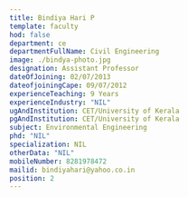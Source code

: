 ```yaml
---
title: Bindiya Hari P
template: faculty
hod: false
department: ce
departmentFullName: Civil Engineering
image: ./bindya-photo.jpg
designation: Assistant Professor
dateOfJoining: 02/07/2013
dateofjoiningCape: 09/07/2012
experienceTeaching: 9 Years
experienceIndustry: "NIL"
ugAndInstitution: CET/University of Kerala
pgAndInstitution: CET/University of Kerala
subject: Environmental Engineering
phd: "NIL"
specialization: NIL
otherData: "NIL"
mobileNumber: 8281978472
mailid: bindiyahari@yahoo.co.in
position: 2
---
```


